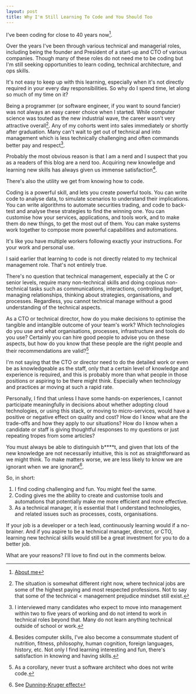 ```yaml
---
layout: post
title: Why I'm Still Learning To Code and You Should Too
---
```

I've been coding for close to 40 years now[^about].

Over the years I've been through various technical and managerial roles, including being the founder and President of a start-up and CTO of various companies. Though many of these roles do not need me to be coding but I'm still seeking opportunities to learn coding, technical architecture, and ops skills.

It's not easy to keep up with this learning, especially when it's not directly required in your every day responsibilities. So why do I spend time, let along so much of my time on it?

Being a programmer (or software engineer, if you want to sound fancier) was not always an easy career choice when I started. While computer science was touted as the new industrial wave, the career wasn't very attractive overall[^career]. Any of my cohorts went into sales immediately or shortly after graduation. Many can't wait to get out of technical and into management which is less technically challenging and often commands better pay and respect[^pm].

Probably the most obvious reason is that I am a nerd and I suspect that you as a readers of this blog are a nerd too. Acquiring new knowledge and learning new skills has always given us immense satisfaction[^skills].

There's also the utility we get from knowing how to code.

Coding is a powerful skill, and lets you create powerful tools. You can write code to analyse data, to simulate scenarios to understand their implications. You can write algorithms to automate securities trading, and code to back-test and analyse these strategies to find the winning one. You can customise how your services, applications, and tools work, and to make them do new things, to get the most out of them. You can make systems work together to compose more powerful capabilities and automations.

It's like you have multiple workers following exactly your instructions. For your work and personal use.

I said earlier that learning to code is not directly related to my technical management role. That's not entirely true.

There's no question that technical management, especially at the C or senior levels, require many non-technical skills and doing copious non-technical tasks such as communications, interactions, controlling budget, managing relationships, thinking about strategies, organisations, and processes. Regardless, you cannot technical manage without a good understanding of the technical aspects.

As a CTO or technical director, how do you make decisions to optimise the tangible and intangible outcome of your team's work? Which technologies do you use and what organisations, processes, infrastructure and tools do you use? Certainly you can hire good people to advise you on these aspects, but how do you know that these people are the right people and their recommendations are valid?[^architect]

I'm not saying that the CTO or director need to do the detailed work or even be as knowledgeable as the staff, only that a certain level of knowledge and experience is required, and this is probably more than what people in those positions or aspiring to be there might think. Especially when technology and practices ar moving at such a rapid rate.

Personally, I find that unless I have some hands-on experiences, I cannot participate meaningfully in decisions about whether adopting cloud technologies, or using this stack, or moving to micro-services, would have a positive or negative effect on quality and cost? How do I know what are the trade-offs and how they apply to our situations? How do I know when a candidate or staff is giving thoughtful responses to my questions or just repeating tropes from some articles?

You must always be able to distinguish b****t, and given that lots of the new knowledge are not necessarily intuitive, this is not as straightforward as we might think. To make matters worse, we are less likely to know we are ignorant when we are ignorant[^dk].

So, in short:

1. I find coding challenging and fun. You might feel the same.
2. Coding gives me the ability to create and customise tools and automations that potentially make me more efficient and more effective.
3. As a technical manager, it is essential that I understand technologies, and related issues such as processes, costs, organisations.

If your job is a developer or a tech lead, continuously learning would if a no-brainer. And if you aspire to be a technical manager, director, or CTO, learning new technical skills would still be a great investment for you to do a better job.

What are your reasons? I'll love to find out in the comments below.


[^about]: [About me](https://codeyoucanuse.com/about)
[^skills]: Besides computer skills, I've also become a consummate student of nutrition, fitness, philosophy, human cognition, foreign languages, history, etc. Not only I find learning interesting and fun, there's satisfaction in knowing and having skills.
[^career]: The situation is somewhat different right now, where technical jobs are some of the highest paying and most respected professions. Not to say that some of the technical < management prejudice mindset still exist.
[^pm]: I interviewed many candidates who expect to move into management within two to five years of working and do not intend to work in technical roles beyond that. Many do not learn anything technical outside of school or work.
[^architect]: As a corollary, never trust a software architect who does not write code.
[^dk]: See [Dunning-Kruger effect](https://en.wikipedia.org/wiki/Dunning–Kruger_effect)